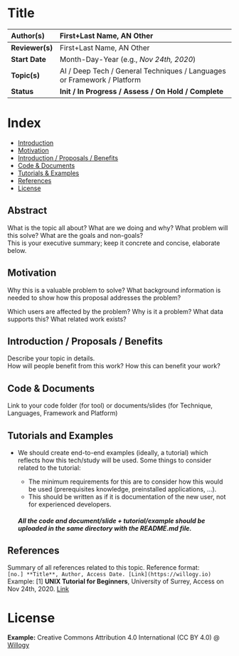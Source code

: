 # Title

| **Author(s)** | First+Last Name, AN Other |
| :------------ | :-------------------------------------------------------------------------------------------- |
| **Reviewer(s)** | First+Last Name, AN Other |
| **Start Date** | Month-Day-Year (e.g., *Nov 24th, 2020*) |
| **Topic(s)** | AI / Deep Tech / General Techniques / Languages or Framework / Platform |
| **Status**       | **Init / In Progress / Assess / On Hold / Complete** |

# Index
- [Introduction](#introduction)
- [Motivation](#motivation)
- [Introduction / Proposals / Benefits](#introduction-/-proposals-/-benefits)
- [Code & Documents](#code-&-documents)
- [Tutorials & Examples](#tutorials-and-examples)
- [References](#references)
- [License](#license)

## Abstract

What is the topic all about? What are we doing and why? What problem will this solve? What are the goals and non-goals? <br/>
This is your executive summary; keep it concrete and concise, elaborate below.

## Motivation

Why this is a valuable problem to solve? What background information is needed to show how this proposal addresses the problem?

Which users are affected by the problem? Why is it a problem? What data supports this? What related work exists?

## Introduction / Proposals / Benefits

Describe your topic in details. <br/>
How will people benefit from this work? How this can benefit your work?

## Code & Documents

Link to your code folder (for tool) or documents/slides (for Technique, Languages, Framework and Platform)

## Tutorials and Examples

- We should create end-to-end examples (ideally, a tutorial) which reflects how this tech/study will be used. Some things to consider related to the tutorial:
  - The minimum requirements for this are to consider how this would be used (prerequisites knowledge, preinstalled applications, ...).
  - This should be written as if it is documentation of the new user, not for experienced developers.

  ##### All the code and document/slide + tutorial/example should be uploaded in the same directory with the README.md file.

## References
Summary of all references related to this topic. Reference format: <br/>
```[no.] **Title**, Author, Access Date. [Link](https://willogy.io)```
<br/>
Example:
[1] **UNIX Tutorial for Beginners**, University of Surrey, Access on Nov 24th, 2020. [Link](http://www.ee.surrey.ac.uk/Teaching/Unix/)

# License
**Example:** Creative Commons Attribution 4.0 International (CC BY 4.0) @ [Willogy](https://willogy.io)
